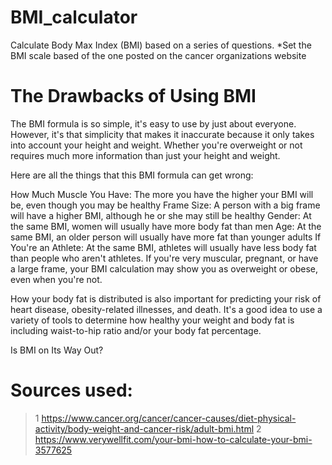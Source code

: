 # BMI_calculator 
Calculate Body Max Index (BMI) based on a series of questions.
*Set the BMI scale based of the one posted on the cancer organizations website 


# The Drawbacks of Using BMI 
The BMI formula is so simple, it's easy to use by just about everyone. However, it's that simplicity that makes it inaccurate because it only takes into account your height and weight. Whether you're overweight or not requires much more information than just your height and weight.

Here are all the things that this BMI formula can get wrong:

How Much Muscle You Have: The more you have the higher your BMI will be, even though you may be healthy
Frame Size: A person with a big frame will have a higher BMI, although he or she may still be healthy
Gender: At the same BMI, women will usually have more body fat than men
Age: At the same BMI, an older person will usually have more fat than younger adults
If You're an Athlete: At the same BMI, athletes will usually have less body fat than people who aren't athletes.
If you're very muscular, pregnant, or have a large frame, your BMI calculation may show you as overweight or obese, even when you're not.

How your body fat is distributed is also important for predicting your risk of heart disease, obesity-related illnesses, and death. It's a good idea to use a variety of tools to determine how healthy your weight and body fat is including waist-to-hip ratio and/or your body fat percentage.

Is BMI on Its Way Out?

# Sources used:
>1 https://www.cancer.org/cancer/cancer-causes/diet-physical-activity/body-weight-and-cancer-risk/adult-bmi.html
>2 https://www.verywellfit.com/your-bmi-how-to-calculate-your-bmi-3577625
